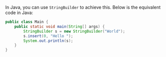 In Java, you can use `StringBuilder` to achieve this. Below is the equivalent code in Java:

```java
public class Main {
    public static void main(String[] args) {
        StringBuilder s = new StringBuilder("World");
        s.insert(0, "Hello ");
        System.out.println(s);
    }
}
```

